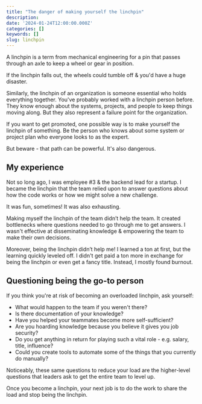```yaml
---
title: "The danger of making yourself the linchpin"
description:
date: '2024-01-24T12:00:00.000Z'
categories: []
keywords: []
slug: linchpin
---
```


A linchpin is a term from mechanical engineering for a pin that passes through an axle to keep a wheel or gear in position.

If the linchpin falls out, the wheels could tumble off & you'd have a huge disaster.

Similarly, the linchpin of an organization is someone essential who holds everything together. You've probably worked with a linchpin person before. They know enough about the systems, projects, and people to keep things moving along. But they also represent a failure point for the organization.

If you want to get promoted, one possible way is to make yourself the linchpin of something. Be the person who knows about some system or project plan who everyone looks to as the expert.

But beware - that path can be powerful. It's also dangerous.

## My experience

Not so long ago, I was employee #3 & the backend lead for a startup. I became the linchpin that the team relied upon to answer questions about how the code works or how we might solve a new challenge.

It was fun, sometimes! It was also exhausting.

Making myself the linchpin of the team didn’t help the team. It created bottlenecks where questions needed to go through me to get answers. I wasn't effective at disseminating knowledge & empowering the team to make their own decisions.

Moreover, being the linchpin didn’t help me! I learned a ton at first, but the learning quickly leveled off. I didn't get paid a ton more in exchange for being the linchpin or even get a fancy title. Instead, I mostly found burnout.

## Questioning being the go-to person

If you think you're at risk of becoming an overloaded linchpin, ask yourself:

- What would happen to the team if you weren't there?
- Is there documentation of your knowledge?
- Have you helped your teammates become more self-sufficient?
- Are you hoarding knowledge because you believe it gives you job security?
- Do you get anything in return for playing such a vital role - e.g. salary, title, influence?
- Could you create tools to automate some of the things that you currently do manually?

Noticeably, these same questions to reduce your load are the higher-level questions that leaders ask to get the entire team to level up.

Once you become a linchpin, your next job is to do the work to share the load and stop being the linchpin.
